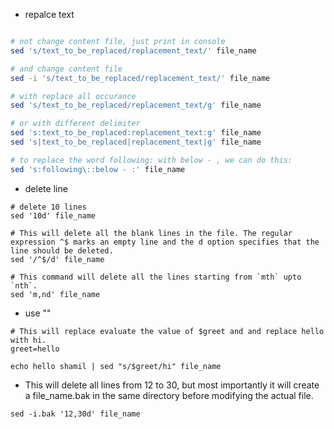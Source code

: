 

- repalce text
```bash

# not change content file, just print in console
sed 's/text_to_be_replaced/replacement_text/' file_name

# and change content file 
sed -i 's/text_to_be_replaced/replacement_text/' file_name

# with replace all occurance
sed 's/text_to_be_replaced/replacement_text/g' file_name

# or with different delimiter
sed 's:text_to_be_replaced:replacement_text:g' file_name
sed 's|text_to_be_replaced|replacement_text|g' file_name

# to replace the word following: with below - , we can do this:
sed 's:following\::below - :' file_name
```

- delete line

```
# delete 10 lines
sed '10d' file_name

# This will delete all the blank lines in the file. The regular expression ^$ marks an empty line and the d option specifies that the line should be deleted.
sed '/^$/d' file_name

# This command will delete all the lines starting from `mth` upto `nth`.
sed 'm,nd' file_name
```

- use ""

```
# This will replace evaluate the value of $greet and and replace hello with hi.
greet=hello

echo hello shamil | sed "s/$greet/hi" file_name
```

- This will delete all lines from 12 to 30, but most importantly it will create a file_name.bak in the same directory before modifying the actual file.

```
sed -i.bak '12,30d' file_name
```
